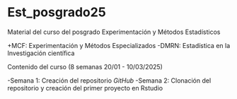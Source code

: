 # Est_posgrado25
Material del curso del posgrado Experimentación y Métodos Estadísticos

+MCF: Experimentación y Métodos Especializados
-DMRN: Estadística en la Investigación científica

Contenido del curso (8 semanas 20/01 - 10/03/2025)

-Semana 1: Creación del repositorio *GitHub*
-Semana 2: Clonación del repositorio y creación del primer proyecto en Rstudio
